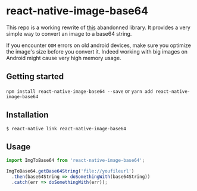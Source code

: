 
# react-native-image-base64

This repo is a working rewrite of [this](https://github.com/xfumihiro/react-native-image-to-base64) abandonned library.
It provides a very simple way to convert an image to a base64 string.

If you encounter `OOM` errors on old android devices, make sure you optimize the image's size before you convert it. 
Indeed working with big images on Android might cause very high memory usage.

## Getting started

`npm install react-native-image-base64 --save`
or
`yarn add react-native-image-base64`


## Installation

`$ react-native link react-native-image-base64`

## Usage
```javascript
import ImgToBase64 from 'react-native-image-base64';

ImgToBase64.getBase64String('file://youfileurl')
  .then(base64String => doSomethingWith(base64String))
  .catch(err => doSomethingWith(err));
```
  